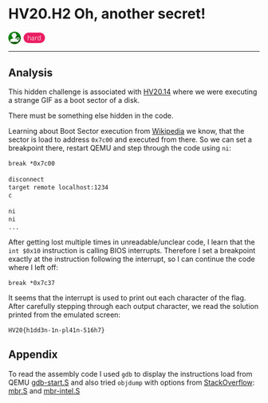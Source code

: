 # HV20.H2 Oh, another secret!

<img src="../_resources/21_open_source_intelligence.png" style="height:1.8em;vertical-align:middle;">
<img src="../_resources/hard.png" style="height:1.8em;vertical-align:middle;">  

---

## Analysis

This hidden challenge is associated with [HV20.14](../14) where we were executing a strange GIF as a boot sector of a disk.

There must be something else hidden in the code.

Learning about Boot Sector execution from [Wikipedia](https://en.wikipedia.org/wiki/Master_boot_record#Programming_considerations) we know, that the sector is load to address `0x7c00` and executed from there. So we can set a breakpoint there, restart QEMU and step through the code using `ni`:

    break *0x7c00

    disconnect
    target remote localhost:1234
    c

    ni
    ni
    ...

After getting lost multiple times in unreadable/unclear code, I learn that the `int $0x10` instruction is calling BIOS interrupts. Therefore I set a breakpoint exactly at the instruction following the interrupt, so I can continue the code where I left off:

    break *0x7c37

It seems that the interrupt is used to print out each character of the flag. After carefully stepping through each output character, we read the solution printed from the emulated screen:

    HV20{h1dd3n-1n-pl41n-516h7}


## Appendix

To read the assembly code I used `gdb` to display the instructions load from QEMU [gdb-start.S](gdb-start.S) and also tried `objdump` with options from [StackOverflow](https://stackoverflow.com/questions/1737095/how-do-i-disassemble-raw-16-bit-x86-machine-code): [mbr.S](mbr.S) and [mbr-intel.S](mbr-intel.S)
